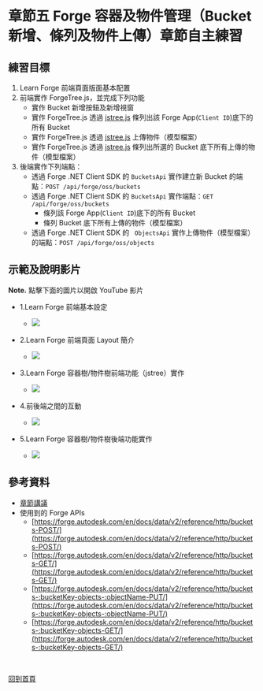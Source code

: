 # 章節五 Forge 容器及物件管理（Bucket新增、條列及物件上傳）章節自主練習

## 練習目標

1. Learn Forge 前端頁面版面基本配置
2. 前端實作 ForgeTree.js，並完成下列功能
   - 實作 Bucket 新增按鈕及新增視窗
   - 實作 ForgeTree.js 透過  [jstree.js](https://www.jstree.com/) 條列出該 Forge App(`Client ID`)底下的所有 Bucket
   - 實作 ForgeTree.js 透過  [jstree.js](https://www.jstree.com/) 上傳物件（模型檔案）
   - 實作 ForgeTree.js 透過  [jstree.js](https://www.jstree.com/) 條列出所選的 Bucket 底下所有上傳的物件（模型檔案）
3. 後端實作下列端點：
   - 透過 Forge .NET Client SDK 的 `BucketsApi` 實作建立新 Bucket 的端點：`POST /api/forge/oss/buckets`
   - 透過 Forge .NET Client SDK 的 `BucketsApi` 實作端點：`GET /api/forge/oss/buckets`
     - 條列該 Forge App(`Client ID`)底下的所有 Bucket 
     - 條列 Bucket 底下所有上傳的物件（模型檔案）
   - 透過 Forge .NET Client SDK 的 ` ObjectsApi` 實作上傳物件（模型檔案）的端點：`POST /api/forge/oss/objects`

## 示範及說明影片

**Note.** 點擊下面的圖片以開啟 YouTube 影片

- 1.Learn Forge 前端基本設定<br/>
  - [![](http://img.youtube.com/vi/IJzVXneHXf4/0.jpg)](http://www.youtube.com/watch?v=IJzVXneHXf4 "5.1-Frontend basic setup")

- 2.Learn Forge 前端頁面 Layout 簡介<br/>
  - [![](http://img.youtube.com/vi/kpif9-8Jq7c/0.jpg)](http://www.youtube.com/watch?v=kpif9-8Jq7c "5.2-Frontend Page Layout Intro")

- 3.Learn Forge 容器樹/物件樹前端功能（jstree）實作<br/>
  - [![](http://img.youtube.com/vi/ooeHTzR8DFU/0.jpg)](http://www.youtube.com/watch?v=ooeHTzR8DFU "5.3-Frontend Forge bucket tree Implementation")

- 4.前後端之間的互動<br/>
  - [![](http://img.youtube.com/vi/MelTqIexe9Q/0.jpg)](http://www.youtube.com/watch?v=MelTqIexe9Q "5.4-Backend basic intro")

- 5.Learn Forge 容器樹/物件樹後端功能實作<br/>
  - [![](http://img.youtube.com/vi/WGwIFysJlBg/0.jpg)](http://www.youtube.com/watch?v=WGwIFysJlBg "5.5-Backend Forge bucket tree Implementation")

## 參考資料

 - [章節講議](README.md)
 - 使用到的 Forge APIs
    - [https://forge.autodesk.com/en/docs/data/v2/reference/http/buckets-POST/](https://forge.autodesk.com/en/docs/data/v2/reference/http/buckets-POST/)
    - [https://forge.autodesk.com/en/docs/data/v2/reference/http/buckets-GET/](https://forge.autodesk.com/en/docs/data/v2/reference/http/buckets-GET/)
    - [https://forge.autodesk.com/en/docs/data/v2/reference/http/buckets-:bucketKey-objects-:objectName-PUT/](https://forge.autodesk.com/en/docs/data/v2/reference/http/buckets-:bucketKey-objects-:objectName-PUT/)
    - [https://forge.autodesk.com/en/docs/data/v2/reference/http/buckets-:bucketKey-objects-GET/](https://forge.autodesk.com/en/docs/data/v2/reference/http/buckets-:bucketKey-objects-GET/)

<br/>

[回到首頁](../README.md)